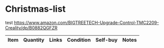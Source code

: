 # Christmas-list
test
https://www.amazon.com/BIGTREETECH-Upgrade-Control-TMC2209-Creality/dp/B0882QGFZR

| Item | Quantity | Links | Condition | Self-buy | Notes |
| --- | --- | --- | --- | --- | --- |
